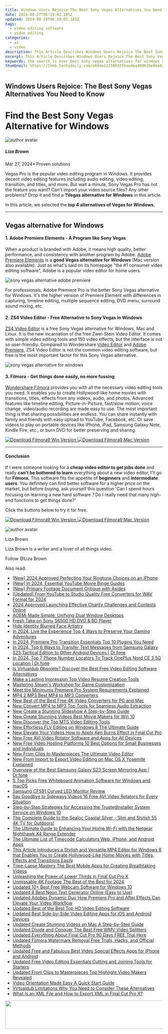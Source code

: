 ```yaml
---
title: Windows Users Rejoice The Best Sony Vegas Alternatives You Need to Know for 2024
date: 2024-08-27T06:19:02.185Z
updated: 2024-08-28T06:19:02.185Z
tags: 
  - video editing software
  - video editing
categories: 
  - ai
  - video
description: This Article Describes Windows Users Rejoice The Best Sony Vegas Alternatives You Need to Know for 2024
excerpt: This Article Describes Windows Users Rejoice The Best Sony Vegas Alternatives You Need to Know for 2024
keywords: the search is over best sony vegas alternatives for windows video editors,find the best sony vegas alternative for windows,mac users rejoice top windows movie maker alternatives you need to try,ai animation windows users rejoice the best sony vegas alternatives you need to know,windows users rejoice the best sony vegas alternatives you need to know,the best free and paid sony vegas alternatives for windows,discover the best free and paid sony vegas alternatives for windows
thumbnail: https://thmb.techidaily.com/e694a122580d35baa4ea409639e0ea6a835876b9d9b87e9c40850a4f81b5f21f.jpg
---
```


## Windows Users Rejoice: The Best Sony Vegas Alternatives You Need to Know

# Find the Best Sony Vegas Alternative for Windows

![author avatar](https://lh5.googleusercontent.com/-AIMmjowaFs4/AAAAAAAAAAI/AAAAAAAAABc/Y5UmwDaI7HU/s250-c-k/photo.jpg)

##### Liza Brown

 Mar 27, 2024• Proven solutions

Vegas Pro is the popular video editing program in Windows. It provides decent video editing features including audio editing, video editing, transition, and titles, and more. But wait a minute, Sony Vegas Pro has not the feature you want? Can't import your video source files? Any other problems? Drop it and find a **?Vegas alternative for Windows** in this article.

In this article, we selected the **top 4 alternatives of Vegas for Windows.**

---

## Vegas alternative for Windows

#### 1\. Adobe Premiere Elements - A Program like Sony Vegas

When a product is branded with Adobe, it means high quality, better performance, and consistency with another program by Adobe. [Adobe Premiere Elements](https://www.adobe.com/products/premiere-elements.html) is a **good Vegas alternative for Windows** (Mac version also available). Just as what's said on its homepage "the #1 consumer video editing software", Adobe is a popular video editor for home users.

![sony vegas alternative adobe premiere](https://images.wondershare.com/filmora/article-images/adobe-premiere-elements-2021-interface.png)

For professionals, Adobe Premiere Pro is the better Sony Vegas alternative for Windows. It's the higher version of Premiere Element with differences in capturing, timeline editing, multiple sequence editing, DVD menu, surround sound mixing, etc.

#### 2\. ZS4 Video Editor - Free Alternative to Sony Vegas in Windows

[ZS4 Video Editor](http://www.zs4.net/news) is a free Sony Vegas alternative for Windows, Mac and Linux. It is the new incarnation of the free Zwei-Stein Video Editor. It comes with simple video editing tools and 150 video effects, but the interface is not so user-friendly. Compared to Wondershare [Video Editor](https://tools.techidaily.com/wondershare/filmora/download/) and [Adobe Premiere](https://www.adobe.com/products/premiere-elements.html), ZS4 Video Editor is not the common video editing software, but free is the most important factor for this Sony Vegas alternative.

![sony vegas alternative for windows](https://images.wondershare.com/topic/video-editing/zs4-video-editor-windows.jpg)

#### 3. Filmora - Get things done easily, no more fussing

[Wondershare Filmora](https://tools.techidaily.com/wondershare/filmora/download/) provides you with all the necessary video editing tools you need. It enables you to create Hollywood-like home movies with transitions, titles, effects from any videos, audio, and photos. Advanced features like timeline editing, Picture-in-Picture, fast/slow motion, voice change, video/audio recording are made easy to use. The most important thing is that sharing possibilities are endless. You can share instantly with family and friends with easy upload to YouTube, Facebook, etc. Or save videos to play on portable devices like iPhone, iPad, Samsung Galaxy Note, Kindle Fire, etc., or burn DVD for better preserving and sharing.

[![Download Filmora9 Win Version](https://images.wondershare.com/filmora/guide/download-btn-win.jpg) ](https://tools.techidaily.com/wondershare/filmora/download/) [![Download Filmora9 Mac Version](https://images.wondershare.com/filmora/guide/download-btn-mac.jpg) ](https://tools.techidaily.com/wondershare/filmora/download/)

---

#### Conclusion

If I were someone looking for a **cheap video editor to get jobs done** and really **can't be bothered to learn** everything about a new video editor, I'll go for **Filmora.** This software fits the appetite of **beginners** and **intermediate users**. You definitely can find better software for a higher price on the market, but before buying, ask yourself this question 'Can I spend hours focusing on learning a new hard software？Do I really need that many high-end functions to get things done?'

Click the buttons below to try it for free.

[![Download Filmora9 Win Version](https://images.wondershare.com/filmora/guide/download-btn-win.jpg) ](https://tools.techidaily.com/wondershare/filmora/download/) [![Download Filmora9 Mac Version](https://images.wondershare.com/filmora/guide/download-btn-mac.jpg) ](https://tools.techidaily.com/wondershare/filmora/download/)

![author avatar](https://lh5.googleusercontent.com/-AIMmjowaFs4/AAAAAAAAAAI/AAAAAAAAABc/Y5UmwDaI7HU/s250-c-k/photo.jpg)

Liza Brown

Liza Brown is a writer and a lover of all things video.

Follow @Liza Brown

<span class="atpl-alsoreadstyle">Also read:</span>
<div><ul>
<li><a href="https://fox-boxes.techidaily.com/new-2024-approved-perfecting-your-ringtone-choices-on-an-iphone/"><u>[New] 2024 Approved  Perfecting Your Ringtone Choices on an iPhone</u></a></li>
<li><a href="https://facebook-video-share.techidaily.com/new-in-2024-essential-youtube-movie-binge-guides/"><u>[New] In 2024, Essential YouTube Movie Binge Guides</u></a></li>
<li><a href="https://screen-capture.techidaily.com/new-primary-footage-document-critique-with-asides/"><u>[New] Primary Footage Document Critique with Asides</u></a></li>
<li><a href="https://youtube-web.techidaily.com/ed-from-youtube-to-studio-quality-free-converters-for-wav-format-for-2024/"><u>[Updated] From YouTube to Studio Quality  Free Converters for WAV Format for 2024</u></a></li>
<li><a href="https://extra-skills.techidaily.com/2024-approved-launching-effective-charity-challenges-and-contests-online/"><u>2024 Approved  Launching Effective Charity Challenges and Contests Online</u></a></li>
<li><a href="https://windows11.techidaily.com/aoemi-made-simple-unifying-dual-window-desktops/"><u>AOEMi Made Simple: Unifying Dual Window Desktops</u></a></li>
<li><a href="https://extra-tips.techidaily.com/fresh-take-on-sony-s6500-hd-dvd-and-bd-player/"><u>Fresh Take on Sony S6500 HD DVD & BD Player</u></a></li>
<li><a href="https://fox-direct.techidaily.com/hide-identity-blurred-face-artistry/"><u>Hide Identity  Blurred Face Artistry</u></a></li>
<li><a href="https://on-screen-recording.techidaily.com/in-2024-live-the-experience-top-4-ways-to-preserve-your-gaming-adventures/"><u>In 2024, Live the Experience  Top 4 Ways to Preserve Your Gaming Adventures</u></a></li>
<li><a href="https://ai-vdieo-software.techidaily.com/in-2024-premiere-pro-transition-essentials-top-10-plugins-you-need/"><u>In 2024, Premiere Pro Transition Essentials Top 10 Plugins You Need</u></a></li>
<li><a href="https://android-transfer.techidaily.com/in-2024-top-6-ways-to-transfer-text-messages-from-samsung-galaxy-s23-tactical-edition-to-other-android-devices-drfone-by-drfone-transfer-from-android-transfer-from-android/"><u>In 2024, Top 6 Ways to Transfer Text Messages from Samsung Galaxy S23 Tactical Edition to Other Android Devices | Dr.fone</u></a></li>
<li><a href="https://android-location-track.techidaily.com/in-2024-top-7-phone-number-locators-to-track-oneplus-nord-ce-3-5g-location-drfone-by-drfone-virtual-android/"><u>In 2024, Top 7 Phone Number Locators To Track OnePlus Nord CE 3 5G Location | Dr.fone</u></a></li>
<li><a href="https://ai-vdieo-software.techidaily.com/is-virtualdub-obsolete-discover-the-best-free-video-editing-software-alternatives/"><u>Is Virtualdub Obsolete? Discover the Best Free Video Editing Software Alternatives</u></a></li>
<li><a href="https://ai-vdieo-software.techidaily.com/make-a-lasting-impression-top-video-resume-creation-tools/"><u>Make a Lasting Impression Top Video Resume Creation Tools</u></a></li>
<li><a href="https://games-able.techidaily.com/mastering-steams-workshop-for-game-customization/"><u>Mastering Steam's Workshop for Game Customization</u></a></li>
<li><a href="https://ai-vdieo-software.techidaily.com/meet-the-minimums-premiere-pro-system-requirements-explained/"><u>Meet the Minimums Premiere Pro System Requirements Explained</u></a></li>
<li><a href="https://ai-vdieo-software.techidaily.com/mp4-2-mp3-best-mp4-to-mp3-converters/"><u>MP4 2 MP3 Best MP4 to MP3 Converters</u></a></li>
<li><a href="https://ai-vdieo-software.techidaily.com/new-best-of-the-best-free-4k-video-converters-for-pc-and-mac/"><u>New Best of the Best Free 4K Video Converters for PC and Mac</u></a></li>
<li><a href="https://ai-vdieo-software.techidaily.com/new-convert-mp4-to-mp3-top-tools-for-seamless-audio-extraction/"><u>New Convert MP4 to MP3 Top Tools for Seamless Audio Extraction</u></a></li>
<li><a href="https://ai-vdieo-software.techidaily.com/new-create-a-stunning-slideshow-a-step-by-step-guide/"><u>New Create a Stunning Slideshow A Step-by-Step Guide</u></a></li>
<li><a href="https://ai-vdieo-software.techidaily.com/new-create-stunning-videos-best-movie-makers-for-win-10/"><u>New Create Stunning Videos Best Movie Makers for Win 10</u></a></li>
<li><a href="https://ai-vdieo-software.techidaily.com/new-discover-the-top-mts-video-editing-tools/"><u>New Discover the Top MTS Video Editing Tools</u></a></li>
<li><a href="https://ai-vdieo-software.techidaily.com/new-effortless-flv-editing-on-windows-8-the-ultimate-guide/"><u>New Effortless FLV Editing on Windows 8 The Ultimate Guide</u></a></li>
<li><a href="https://ai-vdieo-software.techidaily.com/new-elevate-your-videos-how-to-apply-ken-burns-effect-in-final-cut-pro/"><u>New Elevate Your Videos How to Apply Ken Burns Effect in Final Cut Pro</u></a></li>
<li><a href="https://ai-vdieo-software.techidaily.com/new-free-avi-video-rotator-software-and-apps-for-all-devices/"><u>New Free AVI Video Rotator Software and Apps for All Devices</u></a></li>
<li><a href="https://ai-vdieo-software.techidaily.com/new-free-video-hosting-platforms-10-best-options-for-small-businesses-and-individuals/"><u>New Free Video Hosting Platforms 10 Best Options for Small Businesses and Individuals</u></a></li>
<li><a href="https://ai-vdieo-software.techidaily.com/new-from-clips-to-masterpieces-the-ultimate-video-editor/"><u>New From Clips to Masterpieces The Ultimate Video Editor</u></a></li>
<li><a href="https://ai-vdieo-software.techidaily.com/new-from-import-to-export-video-editing-on-mac-os-x-yosemite-explained/"><u>New From Import to Export Video Editing on Mac OS X Yosemite Explained</u></a></li>
<li><a href="https://screen-mirror.techidaily.com/overview-of-the-best-samsung-galaxy-s23-screen-mirroring-app-drfone-by-drfone-android/"><u>Overview of the Best Samsung Galaxy S23 Screen Mirroring App | Dr.fone</u></a></li>
<li><a href="https://ai-vdieo-software.techidaily.com/s-top-picks-free-whiteboard-animation-software-for-windows-and-macos/"><u>S Top Picks Free Whiteboard Animation Software for Windows and macOS</u></a></li>
<li><a href="https://buynow-tips.techidaily.com/samsung-cf591-curved-led-monitor-review/"><u>Samsung CF591 Curved LED Monitor Review</u></a></li>
<li><a href="https://ai-vdieo-software.techidaily.com/say-goodbye-to-sideways-videos-16-free-avi-video-rotators-for-every-situation/"><u>Say Goodbye to Sideways Videos 16 Free AVI Video Rotators for Every Situation</u></a></li>
<li><a href="https://tech-renaissance.techidaily.com/step-by-step-strategies-for-accessing-the-trustedinstaller-system-service-on-windows-10/"><u>Step-by-Step Strategies for Accessing the TrustedInstaller System Service on Windows 10</u></a></li>
<li><a href="https://buynow-reviews.techidaily.com/the-complete-guide-to-the-sealoc-coastal-silver-slim-and-stylish-55-4k-tv-for-outdoors/"><u>The Complete Guide to the Sealoc Coastal Silver - Slim and Stylish 55 4K TV for Outdoors!</u></a></li>
<li><a href="https://buynow-marvelous.techidaily.com/the-ultimate-guide-to-enhancing-your-home-wi-fi-with-the-netgear-nighthawk-x4-range-extender/"><u>The Ultimate Guide to Enhancing Your Home Wi-Fi with the Netgear Nighthawk X4 Range Extender</u></a></li>
<li><a href="https://ai-vdieo-software.techidaily.com/the-ultimate-list-of-timecode-calculators-web-iphone-and-android-apps/"><u>The Ultimate List of Timecode Calculators Web, iPhone, and Android Apps</u></a></li>
<li><a href="https://ai-vdieo-software.techidaily.com/this-article-introduces-a-stylish-and-versatile-mp4-editor-for-windows-8-that-enables-you-to-create-hollywood-like-home-movies-with-titles-effects-and-trans/"><u>This Article Introduces a Stylish and Versatile MP4 Editor for Windows 8 that Enables You to Create Hollywood-Like Home Movies with Titles, Effects and Transitions Easily</u></a></li>
<li><a href="https://ai-vdieo-software.techidaily.com/time-lapse-mastery-the-best-mobile-apps-for-creating-breathtaking-videos/"><u>Time-Lapse Mastery The Best Mobile Apps for Creating Breathtaking Videos</u></a></li>
<li><a href="https://ai-vdieo-software.techidaily.com/unleashing-the-power-of-lower-thirds-in-final-cut-pro-x/"><u>Unleashing the Power of Lower Thirds in Final Cut Pro X</u></a></li>
<li><a href="https://ai-vdieo-software.techidaily.com/unmissable-4k-footage-the-best-of-the-best-for-2024/"><u>Unmissable 4K Footage The Best of the Best for 2024</u></a></li>
<li><a href="https://ai-vdieo-software.techidaily.com/updated-10plus-best-free-webcam-software-for-windows-10/"><u>Updated 10+ Best Free Webcam Software for Windows 10</u></a></li>
<li><a href="https://ai-vdieo-software.techidaily.com/updated-8-best-neon-text-generator-online-easy-to-use/"><u>Updated 8 Best Neon Text Generator Online (Easy to Use)</u></a></li>
<li><a href="https://ai-vdieo-software.techidaily.com/updated-adobes-dynamic-duo-how-premiere-pro-and-after-effects-can-elevate-your-video-workflow/"><u>Updated Adobes Dynamic Duo How Premiere Pro and After Effects Can Elevate Your Video Workflow</u></a></li>
<li><a href="https://ai-vdieo-software.techidaily.com/updated-best-of-the-best-top-hd-video-editing-software/"><u>Updated Best of the Best Top HD Video Editing Software</u></a></li>
<li><a href="https://ai-vdieo-software.techidaily.com/updated-best-side-by-side-video-editing-apps-for-ios-and-android-devices/"><u>Updated Best Side-by-Side Video Editing Apps for iOS and Android Devices</u></a></li>
<li><a href="https://ai-vdieo-software.techidaily.com/updated-create-stunning-videos-on-mac-a-step-by-step-guide/"><u>Updated Create Stunning Videos on Mac A Step-by-Step Guide</u></a></li>
<li><a href="https://ai-vdieo-software.techidaily.com/updated-divide-and-conquer-the-best-free-wmv-video-splitters/"><u>Updated Divide and Conquer The Best Free WMV Video Splitters</u></a></li>
<li><a href="https://ai-vdieo-software.techidaily.com/updated-everything-about-final-cut-pro-90-days-free-trial-here/"><u>Updated Everything About Final Cut Pro 90 Days FREE Trial Here</u></a></li>
<li><a href="https://ai-vdieo-software.techidaily.com/updated-filmora-watermark-removal-free-trials-hacks-and-official-methods/"><u>Updated Filmora Watermark Removal Free Trials, Hacks, and Official Methods</u></a></li>
<li><a href="https://ai-vdieo-software.techidaily.com/updated-free-and-fabulous-best-video-special-effects-apps-for-iphone-and-android/"><u>Updated Free and Fabulous Best Video Special Effects Apps for iPhone and Android</u></a></li>
<li><a href="https://ai-vdieo-software.techidaily.com/updated-free-video-editing-essentials-cutting-and-joining-tools-for-starters/"><u>Updated Free Video Editing Essentials Cutting and Joining Tools for Starters</u></a></li>
<li><a href="https://ai-vdieo-software.techidaily.com/updated-from-clips-to-masterpieces-top-highlight-video-makers-revealed/"><u>Updated From Clips to Masterpieces Top Highlight Video Makers Revealed</u></a></li>
<li><a href="https://ai-vdieo-software.techidaily.com/video-orientation-made-easy-a-quick-start-guide/"><u>Video Orientation Made Easy A Quick Start Guide</u></a></li>
<li><a href="https://ai-vdieo-software.techidaily.com/virtualdub-limitations-why-you-need-to-consider-these-alternatives/"><u>Virtualdub Limitations Why You Need to Consider These Alternatives</u></a></li>
<li><a href="https://ai-vdieo-software.techidaily.com/what-is-an-xml-file-and-how-to-export-xml-in-final-cut-pro-x/"><u>What Is an XML File and How to Export XML in Final Cut Pro X?</u></a></li>
</ul></div>

<ins class="adsbygoogle"
      style="display:block"
      data-ad-client="ca-pub-7571918770474297"
      data-ad-slot="8358498916"
      data-ad-format="auto"
      data-full-width-responsive="true"></ins>
<!-- affiliate ads begin -->
<a href="https://mindmanager.sjv.io/c/5597632/1787667/20231" target="_top" id="1787667"><img src="//a.impactradius-go.com/display-ad/20231-1787667" border="0" alt="" width="728" height="90"/></a><img height="0" width="0" src="https://imp.pxf.io/i/5597632/1787667/20231" style="position:absolute;visibility:hidden;" border="0" />
<!-- affiliate ads end -->